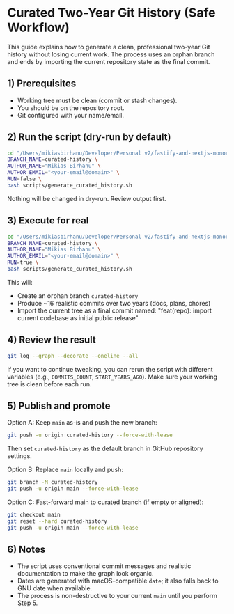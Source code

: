 # Curated Two-Year Git History (Safe Workflow)

This guide explains how to generate a clean, professional two-year Git history without losing current work. The process uses an orphan branch and ends by importing the current repository state as the final commit.

## 1) Prerequisites

- Working tree must be clean (commit or stash changes).
- You should be on the repository root.
- Git configured with your name/email.

## 2) Run the script (dry-run by default)

```bash
cd "/Users/mikiasbirhanu/Developer/Personal v2/fastify-and-nextjs-monorepo/portfolio-manager"
BRANCH_NAME=curated-history \
AUTHOR_NAME="Mikias Birhanu" \
AUTHOR_EMAIL="<your-email@domain>" \
RUN=false \
bash scripts/generate_curated_history.sh
```

Nothing will be changed in dry-run. Review output first.

## 3) Execute for real

```bash
cd "/Users/mikiasbirhanu/Developer/Personal v2/fastify-and-nextjs-monorepo/portfolio-manager"
BRANCH_NAME=curated-history \
AUTHOR_NAME="Mikias Birhanu" \
AUTHOR_EMAIL="<your-email@domain>" \
RUN=true \
bash scripts/generate_curated_history.sh
```

This will:

- Create an orphan branch `curated-history`
- Produce ~16 realistic commits over two years (docs, plans, chores)
- Import the current tree as a final commit named: "feat(repo): import current codebase as initial public release"

## 4) Review the result

```bash
git log --graph --decorate --oneline --all
```

If you want to continue tweaking, you can rerun the script with different variables (e.g., `COMMITS_COUNT`, `START_YEARS_AGO`). Make sure your working tree is clean before each run.

## 5) Publish and promote

Option A: Keep `main` as-is and push the new branch:

```bash
git push -u origin curated-history --force-with-lease
```

Then set `curated-history` as the default branch in GitHub repository settings.

Option B: Replace `main` locally and push:

```bash
git branch -M curated-history
git push -u origin main --force-with-lease
```

Option C: Fast-forward main to curated branch (if empty or aligned):

```bash
git checkout main
git reset --hard curated-history
git push -u origin main --force-with-lease
```

## 6) Notes

- The script uses conventional commit messages and realistic documentation to make the graph look organic.
- Dates are generated with macOS-compatible `date`; it also falls back to GNU date when available.
- The process is non-destructive to your current `main` until you perform Step 5.
